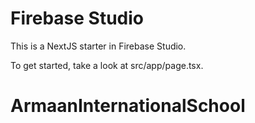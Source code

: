 # Firebase Studio

This is a NextJS starter in Firebase Studio.

To get started, take a look at src/app/page.tsx.
# ArmaanInternationalSchool
